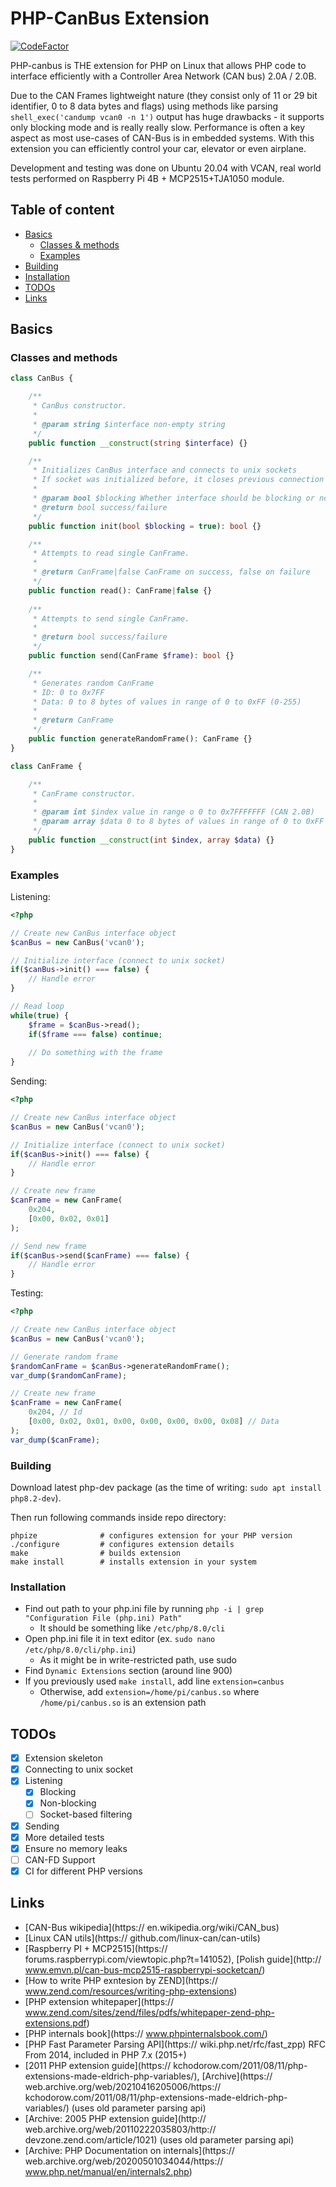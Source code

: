 # PHP-CanBus Extension

[![CodeFactor](https://www.codefactor.io/repository/github/adamczykpiotr/php-canbus/badge)](https://www.codefactor.io/repository/github/adamczykpiotr/php-canbus)

PHP-canbus is THE extension for PHP on Linux that allows PHP code to interface efficiently with a Controller Area Network (CAN bus) 2.0A / 2.0B.

Due to the CAN Frames lightweight nature (they consist only of 11 or 29 bit identifier, 0 to 8 data bytes and flags) using methods like parsing `shell_exec('candump vcan0 -n 1')` output has huge drawbacks - it supports only blocking mode and is really really slow. Performance is often a key aspect as most use-cases of CAN-Bus is in embedded systems. With this extension you can efficiently control your car, elevator or even airplane.

Development and testing was done on Ubuntu 20.04 with VCAN, real world tests performed on Raspberry Pi 4B + MCP2515+TJA1050 module.

## Table of content
- [Basics](#basics)
  - [Classes & methods](#classes-and-methods)
  - [Examples](#examples)
- [Building](#building)
- [Installation](#installation)
- [TODOs](#todos)
- [Links](#links)

## Basics
### Classes and methods
```php
class CanBus {

    /**
     * CanBus constructor.
     *
     * @param string $interface non-empty string
     */
    public function __construct(string $interface) {}

    /**
     * Initializes CanBus interface and connects to unix sockets
     * If socket was initialized before, it closes previous connection
     *
     * @param bool $blocking Whether interface should be blocking or not
     * @return bool success/failure
     */
    public function init(bool $blocking = true): bool {}

    /**
     * Attempts to read single CanFrame.
     *
     * @return CanFrame|false CanFrame on success, false on failure
     */
    public function read(): CanFrame|false {}
    
    /**
     * Attempts to send single CanFrame.
     *
     * @return bool success/failure
     */
    public function send(CanFrame $frame): bool {}

    /**
     * Generates random CanFrame
     * ID: 0 to 0x7FF
     * Data: 0 to 8 bytes of values in range of 0 to 0xFF (0-255)
     *
     * @return CanFrame
     */
    public function generateRandomFrame(): CanFrame {}
}

class CanFrame {

    /**
     * CanFrame constructor.
     *
     * @param int $index value in range o 0 to 0x7FFFFFFF (CAN 2.0B)
     * @param array $data 0 to 8 bytes of values in range of 0 to 0xFF (0-255)
     */
    public function __construct(int $index, array $data) {}
}
```

### Examples

Listening:
```php
<?php

// Create new CanBus interface object
$canBus = new CanBus('vcan0');

// Initialize interface (connect to unix socket)
if($canBus->init() === false) {
    // Handle error
}

// Read loop
while(true) {
    $frame = $canBus->read();
    if($frame === false) continue;
    
    // Do something with the frame
}
```

Sending:
```php
<?php

// Create new CanBus interface object
$canBus = new CanBus('vcan0');

// Initialize interface (connect to unix socket)
if($canBus->init() === false) {
    // Handle error
}

// Create new frame
$canFrame = new CanFrame(
    0x204,
    [0x00, 0x02, 0x01]
);

// Send new frame
if($canBus->send($canFrame) === false) {
    // Handle error
}

```

Testing:
```php
<?php

// Create new CanBus interface object
$canBus = new CanBus('vcan0');

// Generate random frame
$randomCanFrame = $canBus->generateRandomFrame();
var_dump($randomCanFrame);

// Create new frame
$canFrame = new CanFrame(
    0x204, // Id
    [0x00, 0x02, 0x01, 0x00, 0x00, 0x00, 0x00, 0x08] // Data
);
var_dump($canFrame);
```

### Building
Download latest php-dev package (as the time of writing: `sudo apt install php8.2-dev`).

Then run following commands inside repo directory:
```
phpize              # configures extension for your PHP version
./configure         # configures extension details
make                # builds extension
make install        # installs extension in your system
```

### Installation
- Find out path to your php.ini file by running `php -i | grep "Configuration File (php.ini) Path"`
  - It should be something like `/etc/php/8.0/cli`
- Open php.ini file it in text editor (ex. `sudo nano /etc/php/8.0/cli/php.ini`)
  - As it might be in write-restricted path, use sudo
- Find `Dynamic Extensions` section (around line 900)
- If you previously used `make install`, add line `extension=canbus`
  - Otherwise, add `extension=/home/pi/canbus.so` where `/home/pi/canbus.so` is an extension path

## TODOs
- [x] Extension skeleton
- [x] Connecting to unix socket
- [x] Listening
  - [x] Blocking
  - [x] Non-blocking
  - [ ] Socket-based filtering
- [x] Sending
- [x] More detailed tests
- [x] Ensure no memory leaks
- [ ] CAN-FD Support
- [x] CI for different PHP versions

## Links
* [CAN-Bus wikipedia](https:// en.wikipedia.org/wiki/CAN_bus)
* [Linux CAN utils](https:// github.com/linux-can/can-utils)
* [Raspberry PI + MCP2515](https:// forums.raspberrypi.com/viewtopic.php?t=141052), [Polish guide](http:// www.emvn.pl/can-bus-mcp2515-raspberrypi-socketcan/)
* [How to write PHP exntesion by ZEND](https:// www.zend.com/resources/writing-php-extensions)
* [PHP extension whitepaper](https:// www.zend.com/sites/zend/files/pdfs/whitepaper-zend-php-extensions.pdf)
* [PHP internals book](https:// www.phpinternalsbook.com/)
* [PHP Fast Parameter Parsing API](https:// wiki.php.net/rfc/fast_zpp) RFC From 2014, included in PHP 7.x (2015+)
* [2011 PHP extension guide](https:// kchodorow.com/2011/08/11/php-extensions-made-eldrich-php-variables/),
  [Archive](https:// web.archive.org/web/20210416205006/https:// kchodorow.com/2011/08/11/php-extensions-made-eldrich-php-variables/) (uses old parameter parsing api)
* [Archive: 2005 PHP extension guide](http:// web.archive.org/web/20110222035803/http:// devzone.zend.com/article/1021) (uses old parameter parsing api)
* [Archive: PHP Documentation on internals](https:// web.archive.org/web/20200501034044/https:// www.php.net/manual/en/internals2.php)

